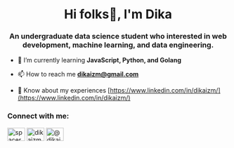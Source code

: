 <h1 align="center">Hi folks👋, I'm Dika</h1>
<h3 align="center">An undergraduate data science student who interested in web development, machine learning, and data engineering.</h3>

- 🌱 I’m currently learning **JavaScript, Python, and Golang**

- 📫 How to reach me **dikaizm@gmail.com**

- 📄 Know about my experiences [https://www.linkedin.com/in/dikaizm/](https://www.linkedin.com/in/dikaizm/)

<h3 align="left">Connect with me:</h3>
<p align="left">
<a href="https://twitter.com/spacerocc" target="blank"><img align="center" src="https://raw.githubusercontent.com/rahuldkjain/github-profile-readme-generator/master/src/images/icons/Social/twitter.svg" alt="spacerocc" height="30" width="40" /></a>
<a href="https://linkedin.com/in/dikaizm" target="blank"><img align="center" src="https://raw.githubusercontent.com/rahuldkjain/github-profile-readme-generator/master/src/images/icons/Social/linked-in-alt.svg" alt="dikaizm" height="30" width="40" /></a>
<a href="https://medium.com/@dikaizm" target="blank"><img align="center" src="https://raw.githubusercontent.com/rahuldkjain/github-profile-readme-generator/master/src/images/icons/Social/medium.svg" alt="@dikaizm" height="30" width="40" /></a>
</p>
